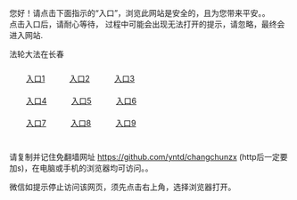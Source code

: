 您好！请点击下面指示的“入口”，浏览此网站是安全的，且为您带来平安。。 <br/>
点击入口后，请耐心等待， 过程中可能会出现无法打开的提示，请忽略，最终会进入网站. </br>

法轮大法在长春<br/>
<div style="padding:10px"><a style="margin:20px" target="_blank" href="https://d1sv3toc86j81y.cloudfront.net/2Qpsp?mfvvakgc" id="ccLink1" rel="nofollow">入口1</a> <a target="_blank" style="margin:20px" href="https://d22w37qrj3jzxy.cloudfront.net/2Qpsp?qunjn" id="ccLink2" rel="nofollow">入口2</a> <a style="margin:20px" target="_blank" href="https://d1e4hfrohnzr4d.cloudfront.net/2Qpsp?gbxwyrk" id="ccLink3" rel="nofollow">入口3</a></div>

<div style="padding:10px" ><a style="margin:20px" target="_blank" href="https://d1sv3toc86j81y.cloudfront.net/2Qpsp?mfvvakgc" id="ccLink4" rel="nofollow">入口4</a> <a style="margin:20px" href="https://d22w37qrj3jzxy.cloudfront.net/2Qpsp?qunjn" target="_blank" id="ccLink5" rel="nofollow">入口5</a> <a style="margin:20px" href="https://d1e4hfrohnzr4d.cloudfront.net/2Qpsp?gbxwyrk" target="_blank" id="ccLink6" rel="nofollow">入口6</a></div>

<div style="padding:10px"><a style="margin:20px" target="_blank" href="https://d1sv3toc86j81y.cloudfront.net/2Qpsp?mfvvakgc" id="ccLink7" rel="nofollow">入口7</a> <a style="margin:20px" href="https://d22w37qrj3jzxy.cloudfront.net/2Qpsp?qunjn" target="_blank" id="ccLink8" rel="nofollow">入口8</a> <a style="margin:20px" target="_blank" href="https://d1e4hfrohnzr4d.cloudfront.net/2Qpsp?gbxwyrk" id="ccLink9" rel="nofollow">入口9</a></div>

<br/>



请复制并记住免翻墙网址 https://github.com/yntd/changchunzx (http后一定要加s)，在电脑或手机的浏览器均可访问。。<br/>

微信如提示停止访问该网页，须先点击右上角，选择浏览器打开。
